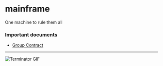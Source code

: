 # mainframe
One machine to rule them all 

### Important documents

- [Group Contract](https://docs.google.com/document/d/1HWFV2Z3kENlpDOPFoKmclIqHMSEGyR5geEHSsbLWmnI/edit?usp=sharing)

---
![Terminator GIF](https://media.tenor.com/e5cgR0H0E2IAAAAC/terminator-arnold.gif)
